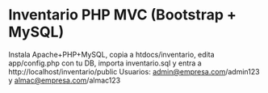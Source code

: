 # Inventario PHP MVC (Bootstrap + MySQL)
Instala Apache+PHP+MySQL, copia a htdocs/inventario, edita app/config.php con tu DB, importa inventario.sql y entra a http://localhost/inventario/public
Usuarios: admin@empresa.com/admin123 y almac@empresa.com/almac123
